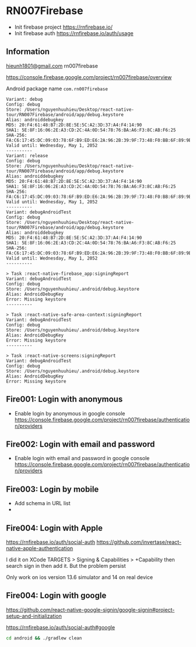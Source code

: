 # RN007Firebase

- Init firebase project https://rnfirebase.io/
- Init firebase auth https://rnfirebase.io/auth/usage

## Information

hieunh1801@gmail.com
rn007firebase

https://console.firebase.google.com/project/rn007firebase/overview

Android package name `com.rn007firebase`

```
Variant: debug
Config: debug
Store: /Users/nguyenhuuhieu/Desktop/react-native-tour/RN007Firebase/android/app/debug.keystore
Alias: androiddebugkey
MD5: 20:F4:61:48:B7:2D:8E:5E:5C:A2:3D:37:A4:F4:14:90
SHA1: 5E:8F:16:06:2E:A3:CD:2C:4A:0D:54:78:76:BA:A6:F3:8C:AB:F6:25
SHA-256: FA:C6:17:45:DC:09:03:78:6F:B9:ED:E6:2A:96:2B:39:9F:73:48:F0:BB:6F:89:9B:83:32:66:75:91:03:3B:9C
Valid until: Wednesday, May 1, 2052
----------
Variant: release
Config: debug
Store: /Users/nguyenhuuhieu/Desktop/react-native-tour/RN007Firebase/android/app/debug.keystore
Alias: androiddebugkey
MD5: 20:F4:61:48:B7:2D:8E:5E:5C:A2:3D:37:A4:F4:14:90
SHA1: 5E:8F:16:06:2E:A3:CD:2C:4A:0D:54:78:76:BA:A6:F3:8C:AB:F6:25
SHA-256: FA:C6:17:45:DC:09:03:78:6F:B9:ED:E6:2A:96:2B:39:9F:73:48:F0:BB:6F:89:9B:83:32:66:75:91:03:3B:9C
Valid until: Wednesday, May 1, 2052
----------
Variant: debugAndroidTest
Config: debug
Store: /Users/nguyenhuuhieu/Desktop/react-native-tour/RN007Firebase/android/app/debug.keystore
Alias: androiddebugkey
MD5: 20:F4:61:48:B7:2D:8E:5E:5C:A2:3D:37:A4:F4:14:90
SHA1: 5E:8F:16:06:2E:A3:CD:2C:4A:0D:54:78:76:BA:A6:F3:8C:AB:F6:25
SHA-256: FA:C6:17:45:DC:09:03:78:6F:B9:ED:E6:2A:96:2B:39:9F:73:48:F0:BB:6F:89:9B:83:32:66:75:91:03:3B:9C
Valid until: Wednesday, May 1, 2052
----------

> Task :react-native-firebase_app:signingReport
Variant: debugAndroidTest
Config: debug
Store: /Users/nguyenhuuhieu/.android/debug.keystore
Alias: AndroidDebugKey
Error: Missing keystore
----------

> Task :react-native-safe-area-context:signingReport
Variant: debugAndroidTest
Config: debug
Store: /Users/nguyenhuuhieu/.android/debug.keystore
Alias: AndroidDebugKey
Error: Missing keystore
----------

> Task :react-native-screens:signingReport
Variant: debugAndroidTest
Config: debug
Store: /Users/nguyenhuuhieu/.android/debug.keystore
Alias: AndroidDebugKey
Error: Missing keystore
```

## Fire001: Login with anonymous

- Enable login by anonymous in google console
  https://console.firebase.google.com/project/rn007firebase/authentication/providers

## Fire002: Login with email and password

- Enable login with email and password in google console
  https://console.firebase.google.com/project/rn007firebase/authentication/providers

## Fire003: Login by mobile

- Add schema in URL list
-

## Fire004: Login with Apple

https://rnfirebase.io/auth/social-auth
https://github.com/invertase/react-native-apple-authentication

I did it on XCode
TARGETS > Signing & Capabilities > +Capability then search sign in then add it.
But the problem persist

Only work on ios version 13.6 simulator and 14 on real device

## Fire004: Login with google

https://github.com/react-native-google-signin/google-signin#project-setup-and-initialization

https://rnfirebase.io/auth/social-auth#google

```bash
cd android && ./gradlew clean
```
